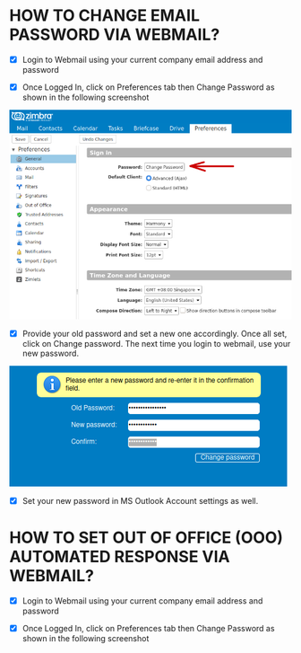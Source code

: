 # HOW TO CHANGE EMAIL PASSWORD VIA WEBMAIL?

- [X] Login to Webmail using your current company email address and password

- [X] Once Logged In, click on Preferences tab then Change Password as shown in the following screenshot

![Preference](/images/zimbra_change_email_password.png)

- [X] Provide your old password and set a new one accordingly. Once all set, click on Change password.
      The next time you login to webmail, use your new password.
      
![Preference](/images/zimbra_change_password_screen.png)

- [X] Set your new password in MS Outlook Account settings as well.


# HOW TO SET OUT OF OFFICE (OOO) AUTOMATED RESPONSE VIA WEBMAIL?

- [X] Login to Webmail using your current company email address and password

- [X] Once Logged In, click on Preferences tab then Change Password as shown in the following screenshot
